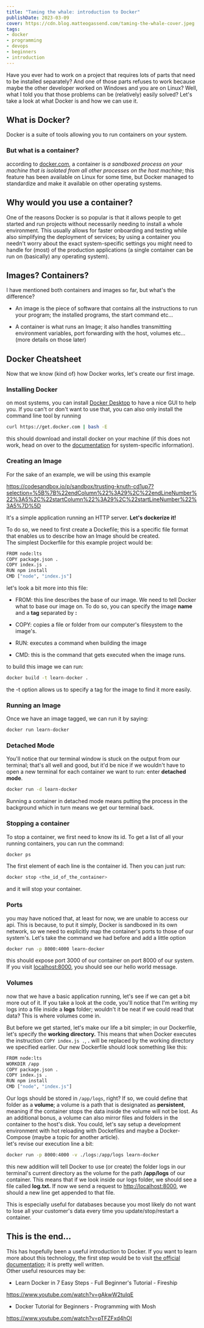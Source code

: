 ```yaml
---
title: "Taming the whale: introduction to Docker"
publishDate: 2023-03-09
cover: https://cdn.blog.matteogassend.com/taming-the-whale-cover.jpeg
tags: 
- docker
- programming
- devops
- beginners
- introduction
---
```


Have you ever had to work on a project that requires lots of parts that need to be installed separately? And one of those parts refuses to work because maybe the other developer worked on Windows and you are on Linux? Well, what I told you that those problems can be (relatively) easily solved? Let's take a look at what Docker is and how we can use it.

## What is Docker?

Docker is a suite of tools allowing you to run containers on your system.

### But what is a container?

according to [docker.com](https://docker.com), a container is *a sandboxed process on your machine that is isolated from all other processes on the host machine*; this feature has been available on Linux for some time, but Docker managed to standardize and make it available on other operating systems.

## Why would you use a container?

One of the reasons Docker is so popular is that it allows people to get started and run projects without necessarily needing to install a whole environment. This usually allows for faster onboarding and testing while also simplifying the deployment of services; by using a container you needn't worry about the exact system-specific settings you might need to handle for (most) of the production applications (a single container can be run on (basically) any operating system).

## Images? Containers?

I have mentioned both containers and images so far, but what's the difference?

* An image is the piece of software that contains all the instructions to run your program; the installed programs, the start command etc...
    
* A container is what runs an Image; it also handles transmitting environment variables, port forwarding with the host, volumes etc... (more details on those later)
    

## Docker Cheatsheet

Now that we know (kind of) how Docker works, let's create our first image.

### Installing Docker

on most systems, you can install [Docker Desktop](https://docker.com) to have a nice GUI to help you. If you can't or don't want to use that, you can also only install the command line tool by running

```bash
curl https://get.docker.com | bash -E
```

this should download and install docker on your machine (if this does not work, head on over to the [documentation](https://docs.docker.com/get-started/) for system-specific information).

### Creating an Image

For the sake of an example, we will be using this example

https://codesandbox.io/p/sandbox/trusting-knuth-cd1up7?selection=%5B%7B%22endColumn%22%3A29%2C%22endLineNumber%22%3A5%2C%22startColumn%22%3A29%2C%22startLineNumber%22%3A5%7D%5D

It's a simple application running an HTTP server. **Let's dockerize it!**

To do so, we need to first create a Dockefile; this is a specific file format that enables us to describe how an Image should be created.  
The simplest Dockerfile for this example project would be:

```bash
FROM node:lts
COPY package.json .
COPY index.js .
RUN npm install
CMD ["node", "index.js"]
```

let's look a bit more into this file:

* FROM: this line describes the base of our image. We need to tell Docker what to base our image on. To do so, you can specify the image **name** and a **tag** separated by **:**
    
* COPY: copies a file or folder from our computer's filesystem to the image's.
    
* RUN: executes a command when building the image
    
* CMD: this is the command that gets executed when the image runs.
    

to build this image we can run:

```bash
docker build -t learn-docker .
```

the -t option allows us to specify a tag for the image to find it more easily.

### Running an Image

Once we have an image tagged, we can run it by saying:

```bash
docker run learn-docker
```

### Detached Mode

You'll notice that our terminal window is stuck on the output from our terminal; that's all well and good, but it'd be nice if we wouldn't have to open a new terminal for each container we want to run: enter **detached mode**.

```bash
docker run -d learn-docker
```

Running a container in detached mode means putting the process in the background which in turn means we get our terminal back.

### Stopping a container

To stop a container, we first need to know its id. To get a list of all your running containers, you can run the command:

```bash
docker ps
```

The first element of each line is the container id. Then you can just run:

```bash
docker stop <the_id_of_the_container>
```

and it will stop your container.

### Ports

you may have noticed that, at least for now, we are unable to access our api. This is because, to put it simply, Docker is sandboxed in its own network, so we need to explicitly map the container's ports to those of our system's. Let's take the command we had before and add a little option

```bash
docker run -p 8000:4000 learn-docker
```

this should expose port 3000 of our container on port 8000 of our system. If you visit [localhost:8000](http://127.0.0.1:8000), you should see our hello world message.

### Volumes

now that we have a basic application running, let's see if we can get a bit more out of it. If you take a look at the code, you'll notice that I'm writing my logs into a file inside a **logs** folder; wouldn't it be neat if we could read that data? This is where volumes come in.

But before we get started, let's make our life a bit simpler; in our Dockerfile, let's specify the **working directory.** This means that when Docker executes the instruction `COPY index.js .`, **.** will be replaced by the working directory we specified earlier. Our new Dockerfile should look something like this:

```bash
FROM node:lts
WORKDIR /app
COPY package.json .
COPY index.js .
RUN npm install
CMD ["node", "index.js"]
```

Our logs should be stored in `/app/logs`, right? If so, we could define that folder as a **volume**; a volume is a path that is designated as **persistent**, meaning if the container stops the data inside the volume will not be lost. As an additional bonus, a volume can also mirror files and folders in the container to the host's disk. You could, let's say setup a development environment with hot reloading with Dockefiles and maybe a Docker-Compose (maybe a topic for another article).  
let's revise our execution line a bit:

```bash
docker run -p 8000:4000 -v ./logs:/app/logs learn-docker
```

this new addition will tell Docker to use (or create) the folder logs in our terminal's current directory as the volume for the path **/app/logs** of our container. This means that if we look inside our logs folder, we should see a file called **log.txt.** If now we send a request to [http://localhost:8000](http://127.0.0.1:8000), we should a new line get appended to that file.

This is especially useful for databases because you most likely do not want to lose all your customer's data every time you update/stop/restart a container.

## This is the end...

This has hopefully been a useful introduction to Docker. If you want to learn more about this technology, the first step would be to visit [the official documentation](https://docs.docker.com); it is pretty well written.  
Other useful resources may be:

* Learn Docker in 7 Easy Steps - Full Beginner's Tutorial - Fireship
    

https://www.youtube.com/watch?v=gAkwW2tuIqE

* Docker Tutorial for Beginners - Programming with Mosh
    

https://www.youtube.com/watch?v=pTFZFxd4hOI